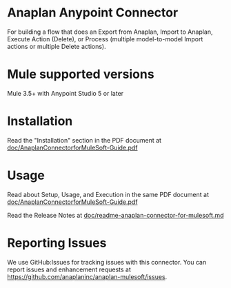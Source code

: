 # Anaplan Anypoint Connector

For building a flow that does an Export from Anaplan, Import to Anaplan, Execute Action (Delete), or Process (multiple model-to-model Import actions or multiple Delete actions).

# Mule supported versions
Mule 3.5+ with Anypoint Studio 5 or later

# Installation 
Read the "Installation" section in the PDF document at [doc/AnaplanConnectorforMuleSoft-Guide.pdf](https://github.com/anaplaninc/anaplan-mulesoft/raw/develop_3.6/doc/AnaplanConnectorforMuleSoft-Guide.pdf)

# Usage
Read about Setup, Usage, and Execution in the same PDF document at [doc/AnaplanConnectorforMuleSoft-Guide.pdf](https://github.com/anaplaninc/anaplan-mulesoft/raw/develop_3.6/doc/AnaplanConnectorforMuleSoft-Guide.pdf)

Read the Release Notes at [doc/readme-anaplan-connector-for-mulesoft.md](doc/readme-anaplan-connector-for-mulesoft.md)

# Reporting Issues
We use GitHub:Issues for tracking issues with this connector. You can report issues and enhancement requests at https://github.com/anaplaninc/anaplan-mulesoft/issues.